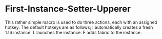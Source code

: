 # First-Instance-Setter-Upperer
This rather simple macro is used to do three actions, each with an assigned hotkey.
The default hotkeys are as follows;
I automatically creates a fresh 1.16 instance. L launches the instance. F adds fabric to the instance.
